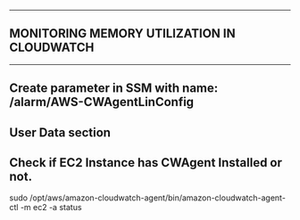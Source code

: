 ********************************************
## MONITORING MEMORY UTILIZATION IN CLOUDWATCH
********************************************


## Create parameter in SSM with name: /alarm/AWS-CWAgentLinConfig

## User Data section

## Check if EC2 Instance has CWAgent Installed or not.
sudo /opt/aws/amazon-cloudwatch-agent/bin/amazon-cloudwatch-agent-ctl -m ec2 -a status
